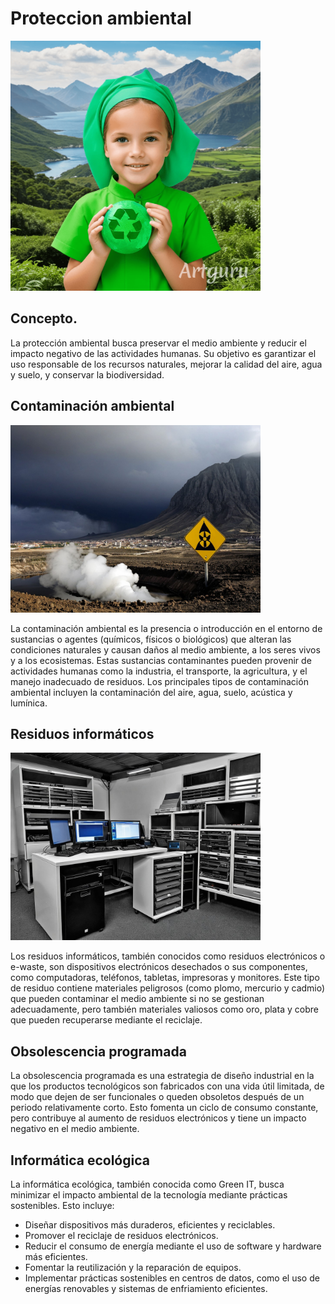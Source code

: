 # Proteccion ambiental
<img src="img/image.png" alt="image" width="400"/>

## Concepto.
La protección ambiental busca preservar el medio ambiente y reducir el impacto negativo de las actividades humanas. Su objetivo es garantizar el uso responsable de los recursos naturales, mejorar la calidad del aire, agua y suelo, y conservar la biodiversidad.
## Contaminación ambiental
<img src="img/contaminacion.jpg" alt="contaminacion" width="400"/>

La contaminación ambiental es la presencia o introducción en el entorno de sustancias o agentes (químicos, físicos o biológicos) que alteran las condiciones naturales y causan daños al medio ambiente, a los seres vivos y a los ecosistemas. Estas sustancias contaminantes pueden provenir de actividades humanas como la industria, el transporte, la agricultura, y el manejo inadecuado de residuos. Los principales tipos de contaminación ambiental incluyen la contaminación del aire, agua, suelo, acústica y lumínica.
## Residuos informáticos
<img src="img/residuoinformatico.jpg" alt="residuos" width="400"/>

 Los residuos informáticos, también conocidos como residuos electrónicos o e-waste, son dispositivos electrónicos desechados o sus componentes, como computadoras, teléfonos, tabletas, impresoras y monitores. Este tipo de residuo contiene materiales peligrosos (como plomo, mercurio y cadmio) que pueden contaminar el medio ambiente si no se gestionan adecuadamente, pero también materiales valiosos como oro, plata y cobre que pueden recuperarse mediante el reciclaje.
## Obsolescencia programada
La obsolescencia programada es una estrategia de diseño industrial en la que los productos tecnológicos son fabricados con una vida útil limitada, de modo que dejen de ser funcionales o queden obsoletos después de un periodo relativamente corto. Esto fomenta un ciclo de consumo constante, pero contribuye al aumento de residuos electrónicos y tiene un impacto negativo en el medio ambiente.
## Informática ecológica
La informática ecológica, también conocida como Green IT, busca minimizar el impacto ambiental de la tecnología mediante prácticas sostenibles. Esto incluye:
* Diseñar dispositivos más duraderos, eficientes y reciclables.
* Promover el reciclaje de residuos electrónicos.
* Reducir el consumo de energía mediante el uso de software y hardware más eficientes.
* Fomentar la reutilización y la reparación de equipos.
* Implementar prácticas sostenibles en centros de datos, como el uso de energías renovables y sistemas de enfriamiento eficientes.
